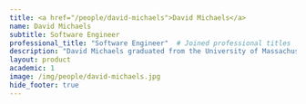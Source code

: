 ```yaml
---
title: <a href="/people/david-michaels">David Michaels</a>
name: David Michaels
subtitle: Software Engineer
professional_title: "Software Engineer"  # Joined professional titles
description: "David Michaels graduated from the University of Massachusetts, Boston in 1983 with a B.S. in computer science. He has worked as a software engineer in a variety of areas and organizations since that time, including MIT Lincoln Laboratory; C/C++ (and other) compiler and debugger development at Language Processors, Inc.; C++ UI library development at Liant Software and Intersolv; dotcom boom era backend infrastructure at Lycos; mobile search at JumpTap; and most recently, general backend development at Cartera, Rakuten, and HYPR. He joined the backend software team at the Harvard Medical School Department of Biomedical Informatics in May 2022."
layout: product
academic: 1
image: /img/people/david-michaels.jpg
hide_footer: true
---
```

